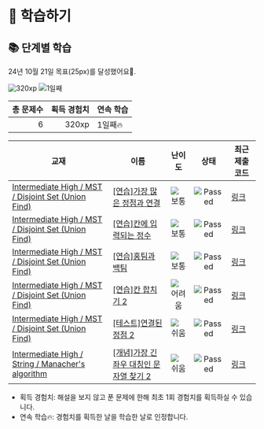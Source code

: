 # 📖 학습하기

## 📚 단계별 학습
24년 10월 21일 목표(25px)를 달성했어요🥳.

![320xp](https://img.shields.io/badge/EXP-320xp-%235cb85c.svg?for-the-badge)
![1일째](https://img.shields.io/badge/연속학습-1일째-%23E34F26.svg?for-the-badge)

|총 문제수|획득 경험치|연속 학습|
|---:|---:|---|
6|320xp|1일째🔥|

|교재|이름|난이도|상태|최근 제출 코드|
|---|---|:---:|:---:|---|
|[Intermediate High / MST / Disjoint Set (Union Find)](https://www.codetree.ai/missions?missionId=9)|[[연습]가장 많은 정점과 연결](https://www.codetree.ai/missions/9/problems/connect-with-the-most-vertices)|![보통][medium]|![Passed][passed]|[링크](https://github.com/ingyu1008/codetree-TILs/blob/main/241021/%EA%B0%80%EC%9E%A5%20%EB%A7%8E%EC%9D%80%20%EC%A0%95%EC%A0%90%EA%B3%BC%20%EC%97%B0%EA%B2%B0/connect-with-the-most-vertices.cpp)|
|[Intermediate High / MST / Disjoint Set (Union Find)](https://www.codetree.ai/missions?missionId=9)|[[연습]칸에 입력되는 정수](https://www.codetree.ai/missions/9/problems/integer-in-the-cell)|![보통][medium]|![Passed][passed]|[링크](https://github.com/ingyu1008/codetree-TILs/blob/main/241021/%EC%B9%B8%EC%97%90%20%EC%9E%85%EB%A0%A5%EB%90%98%EB%8A%94%20%EC%A0%95%EC%88%98/integer-in-the-cell.cpp)|
|[Intermediate High / MST / Disjoint Set (Union Find)](https://www.codetree.ai/missions?missionId=9)|[[연습]홍팀과 백팀](https://www.codetree.ai/missions/9/problems/red-team-and-white-team)|![보통][medium]|![Passed][passed]|[링크](https://github.com/ingyu1008/codetree-TILs/blob/main/241021/%ED%99%8D%ED%8C%80%EA%B3%BC%20%EB%B0%B1%ED%8C%80/red-team-and-white-team.cpp)|
|[Intermediate High / MST / Disjoint Set (Union Find)](https://www.codetree.ai/missions?missionId=9)|[[연습]칸 합치기 2](https://www.codetree.ai/missions/9/problems/can)|![어려움][hard]|![Passed][passed]|[링크](https://github.com/ingyu1008/codetree-TILs/blob/main/241021/%EC%B9%B8%20%ED%95%A9%EC%B9%98%EA%B8%B0%202/can.cpp)|
|[Intermediate High / MST / Disjoint Set (Union Find)](https://www.codetree.ai/missions?missionId=9)|[[테스트]연결된 정점 2](https://www.codetree.ai/missions/9/problems/connected-vertex-2)|![쉬움][easy]|![Passed][passed]|[링크](https://github.com/ingyu1008/codetree-TILs/blob/main/241021/%EC%97%B0%EA%B2%B0%EB%90%9C%20%EC%A0%95%EC%A0%90%202/connected-vertex-2.cpp)|
|[Intermediate High / String / Manacher's algorithm](https://www.codetree.ai/missions?missionId=9)|[[개념]가장 긴 좌우 대칭인 문자열 찾기 2](https://www.codetree.ai/missions/9/problems/longest-palindrome-2)|![쉬움][easy]|![Passed][passed]|[링크](https://github.com/ingyu1008/codetree-TILs/blob/main/241021/%EA%B0%80%EC%9E%A5%20%EA%B8%B4%20%EC%A2%8C%EC%9A%B0%20%EB%8C%80%EC%B9%AD%EC%9D%B8%20%EB%AC%B8%EC%9E%90%EC%97%B4%20%EC%B0%BE%EA%B8%B0%202/longest-palindrome-2.cpp)|


* 획득 경험치: 해설을 보지 않고 푼 문제에 한해 최초 1회 경험치를 획득하실 수 있습니다.
* 연속 학습🔥: 경험치를 획득한 날을 학습한 날로 인정합니다.










[b5]: https://img.shields.io/badge/Bronze_5-%235D3E31.svg
[b4]: https://img.shields.io/badge/Bronze_4-%235D3E31.svg
[b3]: https://img.shields.io/badge/Bronze_3-%235D3E31.svg
[b2]: https://img.shields.io/badge/Bronze_2-%235D3E31.svg
[b1]: https://img.shields.io/badge/Bronze_1-%235D3E31.svg
[s5]: https://img.shields.io/badge/Silver_5-%23394960.svg
[s4]: https://img.shields.io/badge/Silver_4-%23394960.svg
[s3]: https://img.shields.io/badge/Silver_3-%23394960.svg
[s2]: https://img.shields.io/badge/Silver_2-%23394960.svg
[s1]: https://img.shields.io/badge/Silver_1-%23394960.svg
[g5]: https://img.shields.io/badge/Gold_5-%23FFC433.svg
[g4]: https://img.shields.io/badge/Gold_4-%23FFC433.svg
[g3]: https://img.shields.io/badge/Gold_3-%23FFC433.svg
[g2]: https://img.shields.io/badge/Gold_2-%23FFC433.svg
[g1]: https://img.shields.io/badge/Gold_1-%23FFC433.svg
[p5]: https://img.shields.io/badge/Platinum_5-%2376DDD8.svg
[p4]: https://img.shields.io/badge/Platinum_4-%2376DDD8.svg
[p3]: https://img.shields.io/badge/Platinum_3-%2376DDD8.svg
[p2]: https://img.shields.io/badge/Platinum_2-%2376DDD8.svg
[p1]: https://img.shields.io/badge/Platinum_1-%2376DDD8.svg
[passed]: https://img.shields.io/badge/Passed-%23009D27.svg
[failed]: https://img.shields.io/badge/Failed-%23D24D57.svg
[easy]: https://img.shields.io/badge/쉬움-%235cb85c.svg?for-the-badge
[medium]: https://img.shields.io/badge/보통-%23FFC433.svg?for-the-badge
[hard]: https://img.shields.io/badge/어려움-%23D24D57.svg?for-the-badge